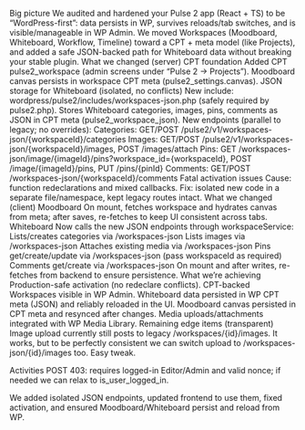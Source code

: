 Big picture
We audited and hardened your Pulse 2 app (React + TS) to be “WordPress-first”: data persists in WP, survives reloads/tab switches, and is visible/manageable in WP Admin.
We moved Workspaces (Moodboard, Whiteboard, Workflow, Timeline) toward a CPT + meta model (like Projects), and added a safe JSON-backed path for Whiteboard data without breaking your stable plugin.
What we changed (server)
CPT foundation
Added CPT pulse2_workspace (admin screens under “Pulse 2 → Projects”).
Moodboard canvas persists in workspace CPT meta (pulse2_settings.canvas).
JSON storage for Whiteboard (isolated, no conflicts)
New include: wordpress/pulse2/includes/workspaces-json.php (safely required by pulse2.php).
Stores Whiteboard categories, images, pins, comments as JSON in CPT meta (pulse2_workspace_json).
New endpoints (parallel to legacy; no overrides):
Categories: GET/POST /pulse2/v1/workspaces-json/{workspaceId}/categories
Images: GET/POST /pulse2/v1/workspaces-json/{workspaceId}/images, POST /images/attach
Pins: GET /workspaces-json/image/{imageId}/pins?workspace_id={workspaceId}, POST /image/{imageId}/pins, PUT /pins/{pinId}
Comments: GET/POST /workspaces-json/{workspaceId}/comments
Fatal activation issues
Cause: function redeclarations and mixed callbacks. Fix: isolated new code in a separate file/namespace, kept legacy routes intact.
What we changed (client)
Moodboard
On mount, fetches workspace and hydrates canvas from meta; after saves, re-fetches to keep UI consistent across tabs.
Whiteboard
Now calls the new JSON endpoints through workspaceService:
Lists/creates categories via /workspaces-json
Lists images via /workspaces-json
Attaches existing media via /workspaces-json
Pins get/create/update via /workspaces-json (pass workspaceId as required)
Comments get/create via /workspaces-json
On mount and after writes, re-fetches from backend to ensure persistence.
What we’re achieving
Production-safe activation (no redeclare conflicts).
CPT-backed Workspaces visible in WP Admin.
Whiteboard data persisted in WP CPT meta (JSON) and reliably reloaded in the UI.
Moodboard canvas persisted in CPT meta and resynced after changes.
Media uploads/attachments integrated with WP Media Library.
Remaining edge items (transparent)
Image upload currently still posts to legacy /workspaces/{id}/images. It works, but to be perfectly consistent we can switch upload to /workspaces-json/{id}/images too. Easy tweak.

Activities POST 403: requires logged-in Editor/Admin and valid nonce; if needed we can relax to is_user_logged_in.

We added isolated JSON endpoints, updated frontend to use them, fixed activation, and ensured Moodboard/Whiteboard persist and reload from WP.